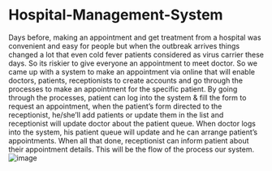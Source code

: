 # Hospital-Management-System
Days before, making an appointment and get treatment from a hospital was convenient and easy for people but when the outbreak arrives things changed a lot that even cold fever patients considered as virus carrier these days. So its riskier to give everyone an appointment to meet doctor. So we came up with a system to make an appointment via online that will enable doctors, patients, receptionists to create accounts and go through the processes to make an appointment for the specific patient. By going through the processes, patient can log into the system &amp; fill the form to request an appointment, when the patient’s form directed to the receptionist, he/she’ll add patients or update them in the list and receptionist will update doctor about the patient queue. When doctor logs into the system, his patient queue will update and he can arrange patient’s appointments. When all that done, receptionist can inform patient about their appointment details. This will be the flow of the process our system.
![image](https://user-images.githubusercontent.com/67815837/116434855-6afd9180-a868-11eb-8412-3e79c0300406.png)
